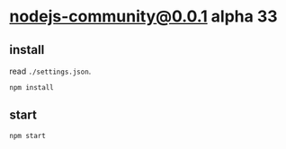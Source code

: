# nodejs-community@0.0.1 alpha 33


## install
read `./settings.json`.
```
npm install
```


## start
```
npm start
```